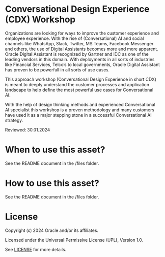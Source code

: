 # Conversational Design Experience (CDX) Workshop
 
Organizations are looking for ways to improve the customer
experience and employee experience. With the rise of
(Conversational) AI and social channels like WhatsApp, Slack,
Twitter, MS Teams, Facebook Messenger and others, the use of
Digital Assistants becomes more and more apparent.
Oracle Digital Assistant is recognized by Gartner and IDC as
one of the leading vendors in this domain. With deployments
in all sorts of industries like Financial Services, Telco’s to local
governments, Oracle Digital Assistant has proven to be
powerfull in all sorts of use cases.

This approach workshop (Conversational Design Experience in
short CDX) is meant to deeply understand the customer
processes and application landscape to help define the most
powerful use cases for Conversational AI.

With the help of design thinking methods and experienced
Conversational AI specialist this workshop is a proven
methodology and many customers have used it as a major
stepping stone in a successful Conversational AI strategy.

Reviewed: 30.01.2024
 
# When to use this asset?
 
See the README document in the /files folder.
 
# How to use this asset?
 
See the README document in the /files folder.
 
# License
 
Copyright (c) 2024 Oracle and/or its affiliates.
 
Licensed under the Universal Permissive License (UPL), Version 1.0.
 
See [LICENSE](https://github.com/oracle-devrel/technology-engineering/blob/main/LICENSE) for more details.
